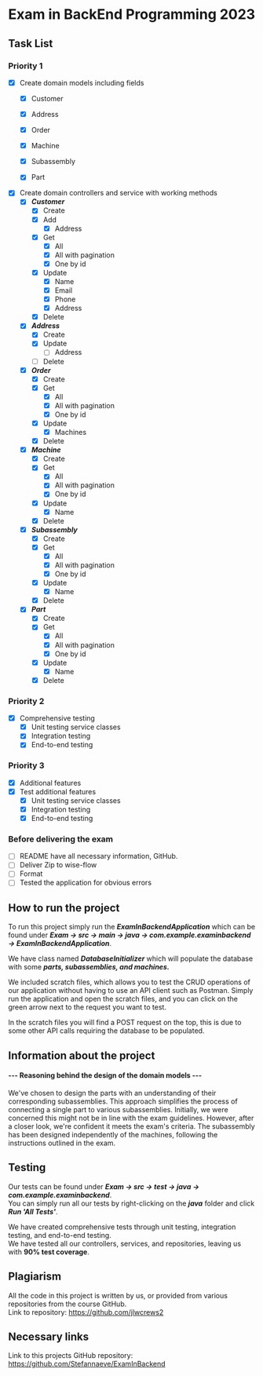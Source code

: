 # Exam in BackEnd Programming 2023

## Task List

### Priority 1

- [x] Create domain models including fields
  - [x] Customer
  - [x] Address
  - [x] Order
  - [x] Machine
  - [x] Subassembly
  - [x] Part
  

- [x] Create domain controllers and service with working methods
    - [x] ***Customer***
        - [x] Create
        - [x] Add
          - [x] Address        
        - [x] Get
          - [x] All
          - [x] All with pagination
          - [x] One by id
        - [x] Update
          - [x] Name
          - [x] Email
          - [x] Phone
          - [x] Address
        - [x] Delete
    - [x] ***Address***
        - [x] Create
        - [x] Update
            - [ ] Address
        - [ ] Delete
    - [x] ***Order***
      - [x] Create
      - [x] Get
          - [x] All
          - [x] All with pagination
          - [x] One by id
      - [x] Update
          - [x] Machines
      - [x] Delete
    - [x] ***Machine***
      - [x] Create
      - [x] Get
          - [x] All
          - [x] All with pagination
          - [x] One by id
      - [x] Update
          - [x] Name
      - [x] Delete
    - [x] ***Subassembly***
        - [x] Create
        - [x] Get
            - [x] All
            - [x] All with pagination
            - [x] One by id
        - [x] Update
            - [x] Name
        - [x] Delete
    - [x] ***Part***
        - [x] Create
        - [x] Get
            - [x] All
            - [x] All with pagination
            - [x] One by id
        - [x] Update
            - [x] Name
        - [x] Delete

### Priority 2
- [x] Comprehensive testing
    - [x] Unit testing service classes
    - [x] Integration testing
    - [x] End-to-end testing

### Priority 3

- [x] Additional features
- [x] Test additional features
  - [x] Unit testing service classes
  - [x] Integration testing
  - [x] End-to-end testing

### Before delivering the exam

- [ ] README have all necessary information, GitHub.
- [ ] Deliver Zip to wise-flow
- [ ] Format
- [ ] Tested the application for obvious errors

## How to run the project
To run this project simply run the ***ExamInBackendApplication*** which can be found under ***Exam -> src -> main -> java -> com.example.examinbackend -> ExamInBackendApplication***.

We have class named ***DatabaseInitializer*** which will populate the database with some ***parts, subassemblies, and machines.***

We included scratch files, which allows you to test the CRUD operations of our application without having to use an API client such as Postman.
Simply run the application and open the scratch files, and you can click on the green arrow next to the request you want to test.

In the scratch files you will find a POST request on the top, this is due to some other API calls requiring the database to be populated.



## Information about the project

#### --- Reasoning behind the design of the domain models ---
We've chosen to design the parts with an understanding of their corresponding subassemblies. This approach simplifies the 
process of connecting a single part to various subassemblies. Initially, we were concerned this might not be in line with 
the exam guidelines. However, after a closer look, we're confident it meets the exam's criteria. The subassembly has been 
designed independently of the machines, following the instructions outlined in the exam.

## Testing ##
Our tests can be found under ***Exam -> src -> test -> java -> com.example.examinbackend***. <br/>
You can simply run all our tests by right-clicking on the ***java*** folder and click ***Run 'All Tests'***. <br/>

We have created comprehensive tests through unit testing, integration testing, and end-to-end testing. <br/>
We have tested all our controllers, services, and repositories, leaving us with **90% test coverage**. <br/>

## Plagiarism
All the code in this project is written by us, or provided from various repositories from the course GitHub. <br/>
Link to repository: https://github.com/jlwcrews2
## Necessary links
Link to this projects GitHub repository: https://github.com/Stefannaeve/ExamInBackend